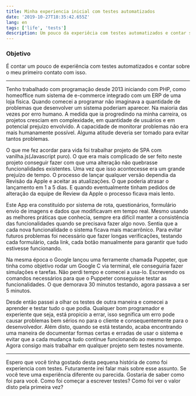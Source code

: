 ```yaml
---
title: Minha experiencia inicial com testes automatizados
date: '2019-10-27T18:35:42.655Z'
lang: en
tags: ['life', 'tests']
description: Um pouco da experiêcia com testes automatizados e contar sobre minha experiência inicial com isso.
---
```


### Objetivo

É contar um pouco de experiência com testes automatizados e contar sobre o meu primeiro contato com isso.

---

Tenho trabalhado com programação desde 2013 iniciando com PHP, como homeoffice num sistema de e-commerce integrado com um ERP de uma loja física. Quando comecei a programar não imaginava a quantidade de problemas que desenvolver um sistema poderiam aparecer. Na maioria das vezes por erro humano. A medida que ia progredindo na minha carreira, os projetos cresciam em complexidade, em quantidade de usuários e em potencial prejuízo envolvido. A capacidade de monitorar problemas não era mais humanamente possível. Alguma atitude deveria ser tomado para evitar tantos problemas.

O que me fez acordar para vida foi trabalhar projeto de SPA com vanilha.js(Javascript puro). O que era mais complicado de ser feito neste projeto conseguir fazer com que uma alteração não quebrasse funcionalidades existentes. Uma vez que isso acontecesse era um grande prejuízo de tempo. O processo de lançar qualquer versão dependia da Revisão da Apple e aceitar as atualizações. O que poderia atrasar o lançamento em 1 a 5 dias. E quando eventualmente tinham pedidos de alteração da equipe de Review da Apple o processo ficava mais lento.

Este App era constituído por sistema de rota, questionários, formulário envio de imagens e dados que modificavam em tempo real. Mesmo usando as melhores práticas que conhecia, sempre era difícil manter a consistência das funcionalidades quando se precisava fazer algo novo. Sentia que a cada nova funcionalidade o sistema ficava mais macarrônico. Para evitar futuros problemas foi necessário que fazer longas verificações, testando cada formulário, cada link, cada botão manualmente para garantir que tudo estivesse funcionando.

Na mesma época o Google lançou uma ferramente chamada Puppeter, que tinha como objetivo rodar um Google C via terminal, ele conseguiria fazer simulações e tarefas. Não perdi tempo e comecei a usa-lo. Escrevendo os comandos necessários para que o Puppeter conseguisse testar as funcionalidades. O que demorava 30 minutos testando, agora passava a ser 5 minutos.

Desde então passei a olhar os testes de outra maneira e comecei a aprender e testar tudo o que podia. Qualquer bom programador e experiente que seja, está propicio a errar, isso segnifica um erro pode causar problemas bem sérios no para o cliente e consequentemente para o desenvolvedor. Além disto, quando se está testando, acaba encontrando uma maneira de documentar formas certas e erradas de usar o sistema e evitar que a cada mudança tudo continue funcionando ao mesmo tempo. Agora consigo mais trabalhar em qualquer projeto sem testes novamente.

---

Espero que você tinha gostado desta pequena história de como foi experiencia com testes. Futuramente irei falar mais sobre esse assunto. Se você teve uma experiência diferente ou parecida. Gostaria de saber como foi para você. Como foi começar a escrever testes? Como foi ver o valor disto pela primeira vez?


